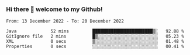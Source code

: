 ### Hi there 👋 welcome to my Github! 

<!--START_SECTION:waka-->

```text
From: 13 December 2022 - To: 20 December 2022

Java             52 mins         ███████████████████████▒░   92.88 %
GitIgnore file   2 mins          █▒░░░░░░░░░░░░░░░░░░░░░░░   05.23 %
XML              0 secs          ▒░░░░░░░░░░░░░░░░░░░░░░░░   01.48 %
Properties       0 secs          ░░░░░░░░░░░░░░░░░░░░░░░░░   00.41 %
```

<!--END_SECTION:waka-->
